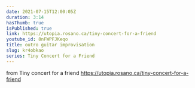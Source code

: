 ```yaml
---
date: 2021-07-15T12:00:05Z
duration: 3:14
hasThumb: true
isPublished: true
link: https://utopia.rosano.ca/tiny-concert-for-a-friend
youtube_id: 8nFWPFJKeqo
title: outro guitar improvisation
slug: kr4obkao
series: Tiny Concert for a Friend
---
```

from Tiny concert for a friend https://utopia.rosano.ca/tiny-concert-for-a-friend
